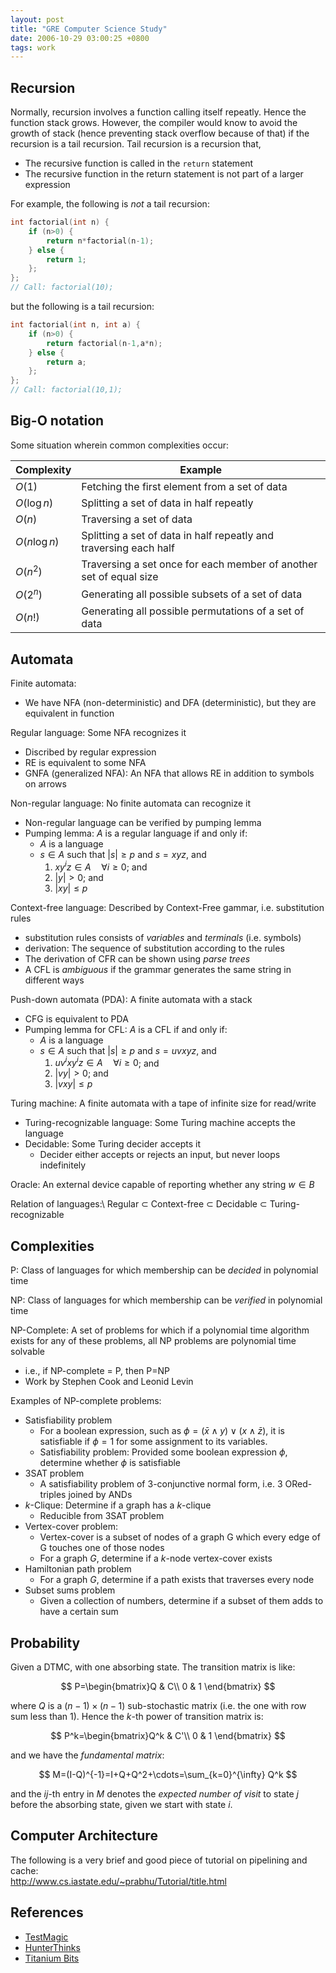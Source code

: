 ```yaml
---
layout: post
title: "GRE Computer Science Study"
date: 2006-10-29 03:00:25 +0800
tags: work
---
```


## Recursion

Normally, recursion involves a function calling itself repeatly. Hence the
function stack grows. However, the compiler would know to avoid the growth of
stack (hence preventing stack overflow because of that) if the recursion is a
tail recursion. Tail recursion is a recursion that,

  * The recursive function is called in the `return` statement
  * The recursive function in the return statement is not part of a larger expression

For example, the following is *not* a tail recursion:

```c
int factorial(int n) {
    if (n>0) {
        return n*factorial(n-1);
    } else {
        return 1;
    };
};
// Call: factorial(10);
```

but the following is a tail recursion:

```c
int factorial(int n, int a) {
    if (n>0) {
        return factorial(n-1,a*n);
    } else {
        return a;
    };
};
// Call: factorial(10,1);
```

## Big-O notation

Some situation wherein common complexities occur:

| Complexity   | Example |
|--------------|---------|
| $O(1)$       | Fetching the first element from a set of data |
| $O(\log n)$  | Splitting a set of data in half repeatly |
| $O(n)$       | Traversing a set of data |
| $O(n\log n)$ | Splitting a set of data in half repeatly and traversing each half |
| $O(n^2)$     | Traversing a set once for each member of another set of equal size |
| $O(2^n)$     | Generating all possible subsets of a set of data |
| $O(n!)$      | Generating all possible permutations of a set of data |

## Automata

Finite automata:

  * We have NFA (non-deterministic) and DFA (deterministic), but they are equivalent in function

Regular language: Some NFA recognizes it

  * Discribed by regular expression
  * RE is equivalent to some NFA
  * GNFA (generalized NFA): An NFA that allows RE in addition to symbols on arrows

Non-regular language: No finite automata can recognize it

  * Non-regular language can be verified by pumping lemma
  * Pumping lemma: $A$ is a regular language if and only if:
    * $A$ is a language
    * $s \in A$ such that $\vert s\vert  \ge p$ and $s=xyz$, and
      1. $xy^iz \in A \quad \forall i \ge 0$; and
      2. $\vert y\vert  > 0$; and
      3. $\vert xy\vert  \le p$

Context-free language: Described by Context-Free gammar, i.e. substitution rules

  * substitution rules consists of *variables* and *terminals* (i.e. symbols)
  * derivation: The sequence of substitution according to the rules
  * The derivation of CFR can be shown using *parse trees*
  * A CFL is *ambiguous* if the grammar generates the same string in different ways

Push-down automata (PDA): A finite automata with a stack

  * CFG is equivalent to PDA
  * Pumping lemma for CFL: $A$ is a CFL if and only if:
    * $A$ is a language
    * $s \in A$ such that $\vert s\vert \ge p$ and $s=uvxyz$, and
      1. $uv^ixy^iz \in A \quad \forall i \ge 0$; and
      2. $\vert vy\vert > 0$; and
      3. $\vert vxy\vert \le p$

Turing machine: A finite automata with a tape of infinite size for read/write

  * Turing-recognizable language: Some Turing machine accepts the language
  * Decidable: Some Turing decider accepts it
      * Decider either accepts or rejects an input, but never loops indefinitely

Oracle: An external device capable of reporting whether any string $w \in B$

Relation of languages:\\
Regular $\subset$ Context-free $\subset$ Decidable $\subset$ Turing-recognizable

## Complexities

P: Class of languages for which membership can be *decided* in polynomial time

NP: Class of languages for which membership can be *verified* in polynomial time

NP-Complete: A set of problems for which if a polynomial time algorithm exists for any of these problems, all NP problems are polynomial time solvable

  * i.e., if NP-complete = P, then P=NP
  * Work by Stephen Cook and Leonid Levin

Examples of NP-complete problems:

  - Satisfiability problem
    * For a boolean expression, such as $\phi = (\bar x \wedge y) \vee (x \wedge \bar z)$, it is satisfiable if $\phi = 1$ for some assignment to its variables.
    * Satisfiability problem: Provided some boolean expression $\phi$, determine whether $\phi$ is satisfiable
  - 3SAT problem
    * A satisfiability problem of 3-conjunctive normal form, i.e. 3 ORed-triples joined by ANDs
  - $k$-Clique: Determine if a graph has a $k$-clique
    * Reducible from 3SAT problem
  - Vertex-cover problem:
    * Vertex-cover is a subset of nodes of a graph G which every edge of G touches one of those nodes
    * For a graph $G$, determine if a $k$-node vertex-cover exists
  - Hamiltonian path problem
    * For a graph $G$, determine if a path exists that traverses every node
  - Subset sums problem
    * Given a collection of numbers, determine if a subset of them adds to have a certain sum

## Probability

Given a DTMC, with one absorbing state. The transition matrix is like:

$$
P=\begin{bmatrix}Q & C\\
                 0 & 1
  \end{bmatrix}
$$

where $Q$ is a $(n-1)\times(n-1)$ sub-stochastic matrix (i.e. the one with row
sum less than 1). Hence the $k$-th power of transition matrix is:

$$
P^k=\begin{bmatrix}Q^k & C'\\
                   0   & 1
    \end{bmatrix}
$$

and we have the *fundamental matrix*:

$$
M=(I-Q)^{-1}=I+Q+Q^2+\cdots=\sum_{k=0}^{\infty} Q^k
$$

and the $ij$-th entry in $M$ denotes the *expected number of visit* to state $j$
before the absorbing state, given we start with state $i$.

## Computer Architecture

The following is a very brief and good piece of tutorial on pipelining and cache:  
<http://www.cs.iastate.edu/~prabhu/Tutorial/title.html>

## References

  * [TestMagic](http://www.urch.com/forums/gre-computer-science/)
  * [HunterThinks](http://www.hunterthinks.com/studyguide/)
  * [Titanium Bits](http://titanium.bits.googlepages.com/home)

